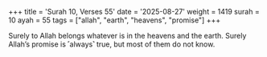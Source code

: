 +++
title = 'Surah 10, Verses 55'
date = '2025-08-27'
weight = 1419
surah = 10
ayah = 55
tags = ["allah", "earth", "heavens", "promise"]
+++

Surely to Allah belongs whatever is in the heavens and the earth. Surely Allah’s promise is ˹always˺ true, but most of them do not know.
